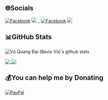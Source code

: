 
## 🌐Socials
[![Facebook](https://img.shields.io/badge/Facebook-%231877F2.svg?logo=Facebook&logoColor=white)](https://facebook.com/BevisVu278) [![](https://img.shields.io/badge/YouTube-%23FF0000.svg?logo=YouTube&logoColor=white)](https://youtube.com/@BSVRecovery) _ [![Facebook](https://img.shields.io/badge/Facebook-%231877F2.svg?logo=Facebook&logoColor=white)](https://facebook.com/QuangDaiVQD) [![](https://img.shields.io/badge/YouTube-%23FF0000.svg?logo=YouTube&logoColor=white)](https://youtube.com/@BSVCoder)
## 📊GitHub Stats
![Vũ Quang Đại (Bevis Vũ)'s github stats](https://github-readme-stats-git-masterrstaa-rickstaa.vercel.app/api?username=VQD-BSV&show_icons=true&theme=tokyonight&hide=contribs,prs,issues)

<a href="https://github.com/VQD-BSV/RecoveryJpeg">
  <img align="center" src="https://github-readme-stats.vercel.app/api/pin/?username=VQD-BSV&repo=RecoveryJpeg&theme=radical" />
</a>    

<a href="https://github.com/VQD-BSV/Recovery_RZ">
  <img align="center" src="https://github-readme-stats.vercel.app/api/pin/?username=VQD-BSV&repo=Recovery_RZ&theme=merko" />
</a>


## 💰You can help me by Donating
[![PayPal](https://img.shields.io/badge/PayPal-00457C?style=for-the-badge&logo=paypal&logoColor=white)](https://paypal.me/BSVPay) 

  <!-- Proudly created with GPRM ( https://gprm.itsvg.in ) -->
  
